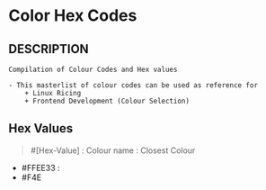 # Color Hex Codes

## DESCRIPTION
```
Compilation of Colour Codes and Hex values

- This masterlist of colour codes can be used as reference for
	+ Linux Ricing
	+ Frontend Development (Colour Selection)
```

## Hex Values
> #[Hex-Value] : Colour name : Closest Colour
+ #FFEE33 : 
+ #F4E